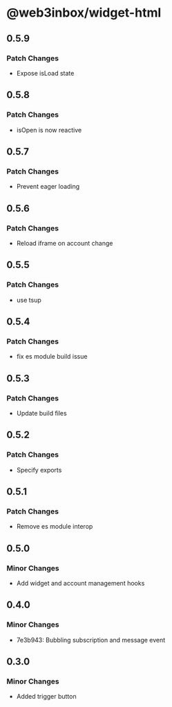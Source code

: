 # @web3inbox/widget-html

## 0.5.9

### Patch Changes

- Expose isLoad state

## 0.5.8

### Patch Changes

- isOpen is now reactive

## 0.5.7

### Patch Changes

- Prevent eager loading

## 0.5.6

### Patch Changes

- Reload iframe on account change

## 0.5.5

### Patch Changes

- use tsup

## 0.5.4

### Patch Changes

- fix es module build issue

## 0.5.3

### Patch Changes

- Update build files

## 0.5.2

### Patch Changes

- Specify exports

## 0.5.1

### Patch Changes

- Remove es module interop

## 0.5.0

### Minor Changes

- Add widget and account management hooks

## 0.4.0

### Minor Changes

- 7e3b943: Bubbling subscription and message event

## 0.3.0

### Minor Changes

- Added trigger button
